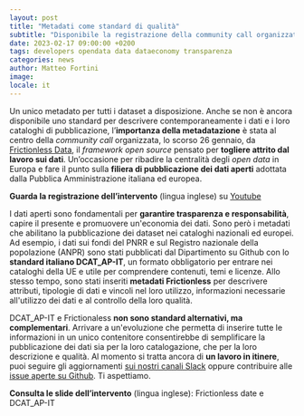 ```yaml
---
layout: post
title: "Metadati come standard di qualità"
subtitle: "Disponibile la registrazione della community call organizzata da Frictionless Data"
date: 2023-02-17 09:00:00 +0200
tags: developers opendata data dataeconomy transparenza 
categories: news
author: Matteo Fortini
image:  
locale: it
---
```

Un unico metadato per tutti i dataset a disposizione. Anche se non è ancora disponibile uno standard per descrivere contemporaneamente i dati e i loro cataloghi di pubblicazione, l’**importanza della metadatazione** è stata al centro della *community call* organizzata, lo scorso 26 gennaio, da [Frictionless Data](https://frictionlessdata.io), il *framework open source* pensato per **togliere attrito dal lavoro sui dati**. Un’occasione per ribadire la centralità degli *open data* in Europa e fare il punto sulla **filiera di pubblicazione dei dati aperti** adottata dalla Pubblica Amministrazione italiana ed europea.

**Guarda la registrazione dell’intervento** (lingua inglese) su [Youtube](https://www.youtube.com/watch?v=sHHRT5ptqbg&t=746s) 

I dati aperti sono fondamentali per **garantire trasparenza e responsabilità**, capire il presente e promuovere un'economia dei dati. Sono però i metadati che abilitano la pubblicazione dei dataset nei cataloghi nazionali ed europei. Ad esempio, i dati sui fondi del PNRR e sul Registro nazionale della popolazione (ANPR) sono stati pubblicati dal Dipartimento su Github con lo **standard italiano DCAT_AP-IT**, un formato obbligatorio per entrare nei cataloghi della UE e utile per comprendere contenuti, temi e licenze. Allo stesso tempo, sono stati inseriti **metadati Frictionless** per descrivere attributi, tipologie di dati e vincoli nel loro utilizzo, informazioni necessarie all'utilizzo dei dati e al controllo della loro qualità.

DCAT_AP-IT e Frictionaless **non sono standard alternativi, ma complementari**. Arrivare a un'evoluzione che permetta di inserire tutte le informazioni in un unico contenitore consentirebbe di semplificare la pubblicazione dei dati sia per la loro catalogazione, che per la loro descrizione e qualità. Al momento si tratta ancora di **un lavoro in itinere**, puoi seguire gli aggiornamenti [sui nostri canali Slack](http://slack.developers.italia.it/) oppure contribuire alle [issue aperte su Github](https://github.com/frictionlessdata/frictionlessdata.io/issues/551). Ti aspettiamo.

**Consulta le slide dell’intervento** (lingua inglese): Frictionless date e DCAT_AP-IT
